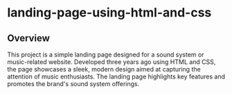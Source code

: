 ﻿# landing-page-using-html-and-css

<h2>Overview</h2>
This project is a simple landing page designed for a sound system or music-related website. Developed three years ago using HTML and CSS, the page showcases a sleek, modern design aimed at capturing the attention of music enthusiasts. The landing page highlights key features and promotes the brand's sound system offerings.
